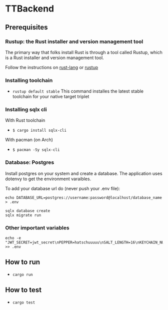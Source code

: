 # TTBackend

## Prerequisites

### Rustup: the Rust installer and version management tool

The primary way that folks install Rust is through a tool called Rustup, which is a Rust installer and version management tool.

Follow the instructions on [rust-lang](https://www.rust-lang.org/learn/get-started) or [rustup](https://rustup.rs/)

### Installing toolchain

- ```rustup default stable```
This command installes the latest stable toolchain for your native target triplet

### Installing sqlx cli

With Rust toolchain
- ```$ cargo install sqlx-cli```

With pacman (on Arch)
- ```$ pacman -Sy sqlx-cli```

### Database: Postgres

Install postgres on your system and create a database.
The application uses dotenvy to get the environment varaibles.

To add your database url do (never push your .env file):

```
echo DATABASE_URL=postgres://username:password@localhost/database_name > .env
```

```
sqlx database create
sqlx migrate run
```

### Other important variables
```
echo -e "JWT_SECRET=jwt_secret\nPEPPER=hatschuuuuu\nSALT_LENGTH=16\nKEYCHAIN_NUMBER=42" >> .env
```

## How to run

- ```cargo run```

## How to test

- ```cargo test```

